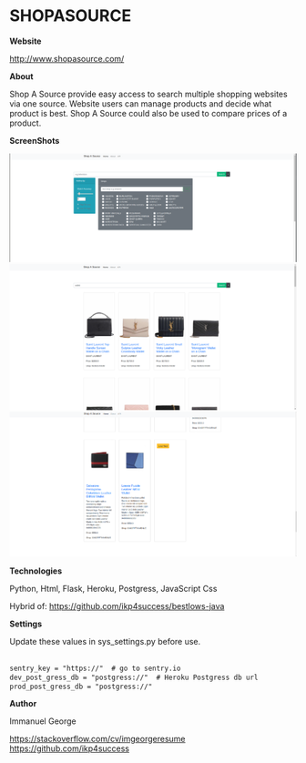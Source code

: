 # SHOPASOURCE

**Website**

http://www.shopasource.com/

**About**

Shop A Source provide easy access to search multiple shopping websites via one source. Website users can manage products and decide what product is best. Shop A Source could also be used to compare prices of a product.

**ScreenShots**

![s1](https://github.com/ikp4success/shopasource/blob/master/screenshots/s1.png)
![s2](https://github.com/ikp4success/shopasource/blob/master/screenshots/s2.png)
![s3](https://github.com/ikp4success/shopasource/blob/master/screenshots/s3.png)

**Technologies**

Python,
Html,
Flask,
Heroku,
Postgress,
JavaScript
Css

Hybrid of: https://github.com/ikp4success/bestlows-java

**Settings**

Update these values in sys_settings.py before use.

```

sentry_key = "https://"  # go to sentry.io
dev_post_gress_db = "postgress://"  # Heroku Postgress db url
prod_post_gress_db = "postgress://"

```


**Author**

Immanuel George

https://stackoverflow.com/cv/imgeorgeresume
https://github.com/ikp4success
